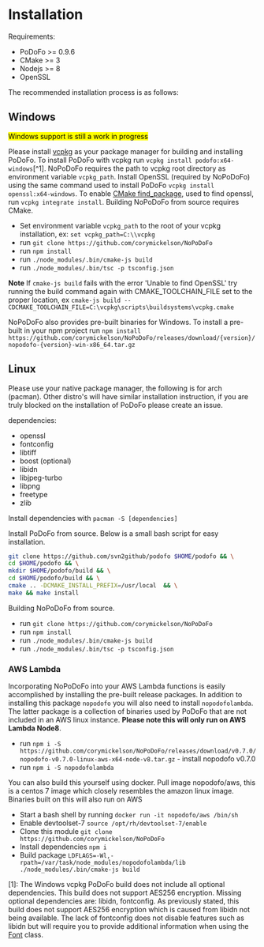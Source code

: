 # Installation

Requirements:

- PoDoFo >= 0.9.6
- CMake >= 3
- Nodejs >= 8
- OpenSSL

The recommended installation process is as follows:

## Windows

<mark>Windows support is still a work in progress</mark>

Please install [vcpkg](https://github.com/Microsoft/vcpkg) as your package manager for building and installing PoDoFo.
To install PoDoFo with vcpkg run `vcpkg install podofo:x64-windows`[^1]. NoPoDoFo requires the path to vcpkg root directory as environment variable `vcpkg_path`.
Install OpenSSL (required by NoPoDoFo) using the same command used to install PoDoFo `vcpkg install openssl:x64-windows`.
To enable [CMake find_package](https://cmake.org/cmake/help/v3.8/command/find_package.html), used to find openssl, run `vcpkg integrate install`.
Building NoPoDoFo from source requires CMake.

- Set environment variable `vcpkg_path` to the root of your vcpkg installation, ex: `set vcpkg_path=C:\\vcpkg`
- run `git clone https://github.com/corymickelson/NoPoDoFo`
- run `npm install`
- run `./node_modules/.bin/cmake-js build`
- run `./node_modules/.bin/tsc -p tsconfig.json`

**Note** If `cmake-js build` fails with the error 'Unable to find OpenSSL' try running the build command again with CMAKE_TOOLCHAIN_FILE set to the 
proper location, ex `cmake-js build --CDCMAKE_TOOLCHAIN_FILE=C:\vcpkg\scripts\buildsystems\vcpkg.cmake`

NoPoDoFo also provides pre-built binaries for Windows.
To install a pre-built in your npm project run `npm install https://github.com/corymickelson/NoPoDoFo/releases/download/{version}/nopodofo-{version}-win-x86_64.tar.gz`

## Linux

Please use your native package manager, the following is for arch (pacman). Other distro's will have similar
installation instruction, if you are truly blocked on the installation of PoDoFo please create an issue.

dependencies:

- openssl
- fontconfig
- libtiff
- boost (optional)
- libidn
- libjpeg-turbo
- libpng
- freetype
- zlib

Install dependencies with `pacman -S [dependencies]`

Install PoDoFo from source.
Below is a small bash script for easy installation.

```bash
git clone https://github.com/svn2github/podofo $HOME/podofo && \
cd $HOME/podofo && \
mkdir $HOME/podofo/build && \
cd $HOME/podofo/build && \
cmake .. -DCMAKE_INSTALL_PREFIX=/usr/local  && \
make && make install
```

Building NoPoDoFo from source.

- run `git clone https://github.com/corymickelson/NoPoDoFo`
- run `npm install`
- run `./node_modules/.bin/cmake-js build`
- run `./node_modules/.bin/tsc -p tsconfig.json`

### AWS Lambda

Incorporating NoPoDoFo into your AWS Lambda functions is easily accomplished by installing the pre-built release packages.
In addition to installing this package `nopodofo` you will also need to install `nopodofolambda`. The latter package is a collection of
binaries used by PoDoFo that are not included in an AWS linux instance.
__Please note this will only run on AWS Lambda Node8__.

- run `npm i -S https://github.com/corymickelson/NoPoDoFo/releases/download/v0.7.0/nopodofo-v0.7.0-linux-aws-x64-node-v8.tar.gz` - install nopodofo v0.7.0
- run `npm i -S nopodofolambda`

You can also build this yourself using docker. Pull image nopodofo/aws, this is a centos 7 image which closely resembles the amazon linux image. Binaries
built on this will also run on AWS

- Start a bash shell by running `docker run -it nopodofo/aws /bin/sh`
- Enable devtoolset-7 `source /opt/rh/devtoolset-7/enable`
- Clone this module `git clone https://github.com/corymickelson/NoPoDoFo`
- Install dependencies `npm i`
- Build package `LDFLAGS=-Wl,-rpath=/var/task/node_modules/nopodofolambda/lib ./node_modules/.bin/cmake-js build`


[1]: The Windows vcpkg PoDoFo build does not include all optional dependencies. This build does not support
AES256 encryption. Missing optional dependencies are: libidn, fontconfig. As previously stated, this build does not
support AES256 encryption which is caused from libidn not being available. The lack of fontconfig does not disable
features such as libidn but will require you to provide additional information when using the [Font](font.md) class.
